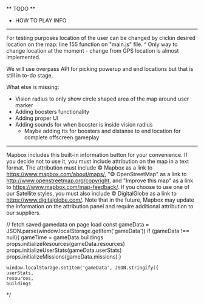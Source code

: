 ** TODO **

- HOW TO PLAY INFO

-----------------------------------------------------------------------------------------------------------------------------

For testing purposes location of the user can be changed
by clickin desired location on the map: line 155 function on "main.js" file.
^ Only way to change location at the moment - change from GPS location is almost implemented.

We will use overpass API for picking powerup and end locations but that is still in to-do stage.

What else is missing:
- Vision radius to only show circle shaped area of the map around user marker
- Adding boosters functionality
- Adding proper UI
- Adding sounds for when booster is inside vision radius
    - Maybe adding tts for boosters and distanse to end location for complete offscreen gameplay

-----------------------------------------------------------------------------------------------------------------------------

Mapbox includes this built-in information button for your convenience. If you decide not to use it, you must include attribution on the map in a text format. The attribution must include © Mapbox as a link to https://www.mapbox.com/about/maps/, "© OpenStreetMap" as a link to http://www.openstreetmap.org/copyright, and "Improve this map" as a link to https://www.mapbox.com/map-feedback/. If you choose to use one of our Satellite styles, you must also include © DigitalGlobe as a link to https://www.digitalglobe.com/. Note that in the future, Mapbox may update the information on the attribution panel and require additional attribution to our suppliers.


  // fetch saved gamedata on page load
    const gameData = JSON.parse(window.localStorage.getItem('gameData'))
    if (gameData !== null){
      gameTime = gameData.buildings
      props.initializeResources(gameData.resources)
      props.initializeUserStats(gameData.userStats)
      props.initializeMissions(gameData.missions)
    }

    window.localStorage.setItem('gameData', JSON.stringify({
    userStats,
    resources,
    buildings
  */